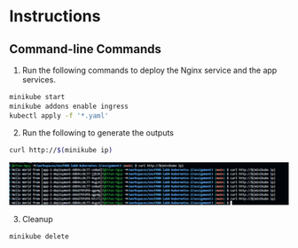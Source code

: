 # Instructions

## Command-line Commands

1. Run the following commands to deploy the Nginx service and the app services.

```bash
minikube start
minikube addons enable ingress
kubectl apply -f '*.yaml'
```

2. Run the following to generate the outputs

```bash
curl http://$(minikube ip)
```

![Curl Outputs](./curl_outputs.png)

3. Cleanup

```bash
minikube delete
```